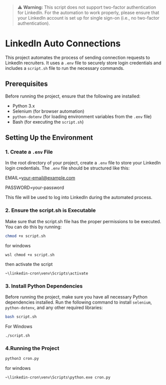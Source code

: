 > ⚠️ **Warning:** This script does not support two-factor authentication for LinkedIn. For the automation to work properly, please ensure that your LinkedIn account is set up for single sign-on (i.e., no two-factor authentication).
# LinkedIn Auto Connections

This project automates the process of sending connection requests to LinkedIn recruiters. It uses a `.env` file to securely store login credentials and includes a `script.sh` file to run the necessary commands.

## Prerequisites

Before running the project, ensure that the following are installed:

- Python 3.x
- Selenium (for browser automation)
- `python-dotenv` (for loading environment variables from the `.env` file)
- Bash (for executing the `script.sh`)

## Setting Up the Environment

### 1. Create a `.env` File

In the root directory of your project, create a `.env` file to store your LinkedIn login credentials. The `.env` file should be structured like this:

EMAIL=your-email@example.com  

PASSWORD=your-password


This file will be used to log into LinkedIn during the automated process.

### 2. Ensure the script.sh is Executable
Make sure that the script.sh file has the proper permissions to be executed. You can do this by running:

```bash
chmod +x script.sh
```

for windows
```
wsl chmod +x script.sh
```
then activate the script
```
~\linkedin-cron\venv\Scripts\activate
```


### 3. Install Python Dependencies

Before running the project, make sure you have all necessary Python dependencies installed. Run the following command to install `selenium`, `python-dotenv`, and any other required libraries:

```bash
bash script.sh
```

For Windows
```
./script.sh
```

### 4.Running the Project

```bash
python3 cron.py
```

for windows
```
~\linkedin-cron\venv\Scripts\python.exe cron.py 
```

